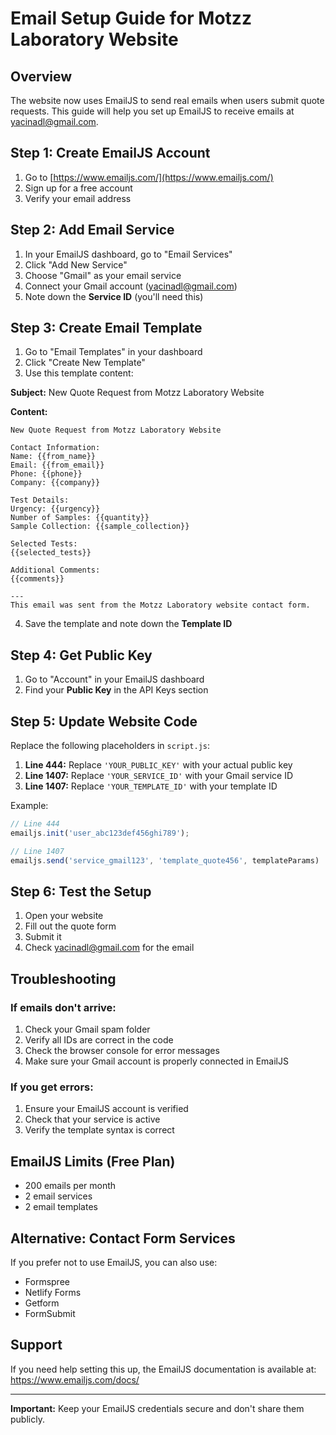 # Email Setup Guide for Motzz Laboratory Website

## Overview
The website now uses EmailJS to send real emails when users submit quote requests. This guide will help you set up EmailJS to receive emails at yacinadl@gmail.com.

## Step 1: Create EmailJS Account
1. Go to [https://www.emailjs.com/](https://www.emailjs.com/)
2. Sign up for a free account
3. Verify your email address

## Step 2: Add Email Service
1. In your EmailJS dashboard, go to "Email Services"
2. Click "Add New Service"
3. Choose "Gmail" as your email service
4. Connect your Gmail account (yacinadl@gmail.com)
5. Note down the **Service ID** (you'll need this)

## Step 3: Create Email Template
1. Go to "Email Templates" in your dashboard
2. Click "Create New Template"
3. Use this template content:

**Subject:** New Quote Request from Motzz Laboratory Website

**Content:**
```
New Quote Request from Motzz Laboratory Website

Contact Information:
Name: {{from_name}}
Email: {{from_email}}
Phone: {{phone}}
Company: {{company}}

Test Details:
Urgency: {{urgency}}
Number of Samples: {{quantity}}
Sample Collection: {{sample_collection}}

Selected Tests:
{{selected_tests}}

Additional Comments:
{{comments}}

---
This email was sent from the Motzz Laboratory website contact form.
```

4. Save the template and note down the **Template ID**

## Step 4: Get Public Key
1. Go to "Account" in your EmailJS dashboard
2. Find your **Public Key** in the API Keys section

## Step 5: Update Website Code
Replace the following placeholders in `script.js`:

1. **Line 444:** Replace `'YOUR_PUBLIC_KEY'` with your actual public key
2. **Line 1407:** Replace `'YOUR_SERVICE_ID'` with your Gmail service ID
3. **Line 1407:** Replace `'YOUR_TEMPLATE_ID'` with your template ID

Example:
```javascript
// Line 444
emailjs.init('user_abc123def456ghi789');

// Line 1407
emailjs.send('service_gmail123', 'template_quote456', templateParams)
```

## Step 6: Test the Setup
1. Open your website
2. Fill out the quote form
3. Submit it
4. Check yacinadl@gmail.com for the email

## Troubleshooting

### If emails don't arrive:
1. Check your Gmail spam folder
2. Verify all IDs are correct in the code
3. Check the browser console for error messages
4. Make sure your Gmail account is properly connected in EmailJS

### If you get errors:
1. Ensure your EmailJS account is verified
2. Check that your service is active
3. Verify the template syntax is correct

## EmailJS Limits (Free Plan)
- 200 emails per month
- 2 email services
- 2 email templates

## Alternative: Contact Form Services
If you prefer not to use EmailJS, you can also use:
- Formspree
- Netlify Forms
- Getform
- FormSubmit

## Support
If you need help setting this up, the EmailJS documentation is available at: https://www.emailjs.com/docs/

---

**Important:** Keep your EmailJS credentials secure and don't share them publicly.





